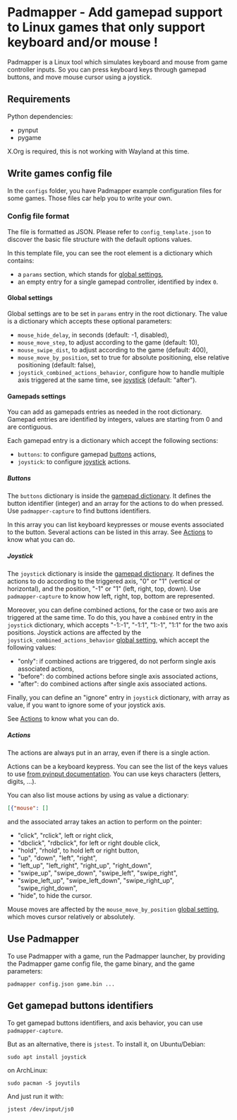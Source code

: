 # Padmapper - Add gamepad support to Linux games that only support keyboard and/or mouse !

Padmapper is a Linux tool which simulates keyboard and mouse from game
controller inputs.
So you can press keyboard keys through gamepad buttons, and move mouse cursor
using a joystick.

## Requirements

Python dependencies:

- pynput
- pygame

X.Org is required, this is not working with Wayland at this time.

## Write games config file

In the `configs` folder, you have Padmapper example configuration files for
some games. Those files car help you to write your own.

### Config file format

The file is formatted as JSON. Please refer to `config_template.json` to
discover the basic file structure with the default options values.

In this template file, you can see the root element is a dictionary which
contains:

- a `params` section, which stands for [global settings](#global-settings),
- an empty entry for a single gamepad controller, identified by index `0`.

#### Global settings

Global settings are to be set in `params` entry in the root dictionary.
The value is a dictionary which accepts these optional parameters:

- `mouse_hide_delay`, in seconds (default: -1, disabled),
- `mouse_move_step`, to adjust according to the game (default: 10),
- `mouse_swipe_dist`, to adjust according to the game (default: 400),
- `mouse_move_by_position`, set to true for absolute positioning, else relative
  positioning (default: false),
- `joystick_combined_actions_behavior`, configure how to handle multiple axis
  triggered at the same time, see [joystick](#joystick) (default: "after").

#### Gamepads settings

You can add as gamepads entries as needed in the root dictionary. Gamepad
entries are identified by integers, values are starting from 0 and are
contiguous.

Each gamepad entry is a dictionary which accept the following sections:
- `buttons`: to configure gamepad [buttons](#buttons) actions,
- `joystick`: to configure [joystick](#joystick) actions.

##### Buttons

The `buttons` dictionary is inside the [gamepad
dictionary](#gamepads-settings).
It defines the button identifier (integer) and an array for the actions to do
when pressed.
Use `padmapper-capture` to find buttons identifiers.

In this array you can list keyboard keypresses or mouse events associated to
the button. Several actions can be listed in this array.
See [Actions](#actions) to know what you can do.

##### Joystick

The `joystick` dictionary is inside the [gamepad
dictionary](#gamepads-settings).
It defines the actions to do according to the triggered axis, "0" or "1"
(vertical or horizontal), and the position, "-1" or "1" (left, right, top,
down).
Use `padmapper-capture` to know how left, right, top, bottom are represented.

Moreover, you can define combined actions, for the case or two axis are
triggered at the same time. To do this, you have a `combined` entry in the
`joystick` dictionary, which accepts "-1:-1", "-1:1", "1:-1", "1:1" for the two
axis positions.
Joystick actions are affected by the `joystick_combined_actions_behavior`
[global setting](#global-settings), which accept the following values:

- "only": if combined actions are triggered, do not perform single axis
  associated actions,
- "before": do combined actions before single axis associated actions,
- "after": do combined actions after single axis associated actions.

Finally, you can define an "ignore" entry in `joystick` dictionary, with array
as value, if you want to ignore some of your joystick axis.

See [Actions](#actions) to know what you can do.

##### Actions

The actions are always put in an array, even if there is a single action.

Actions can be a keyboard keypress. You can see the list of the keys values to
use
[from pyinput documentation](https://pynput.readthedocs.io/en/latest/keyboard.html#pynput.keyboard.Key).
You can use keys characters (letters, digits, ...).

You can also list mouse actions by using as value a dictionary:

```json
[{"mouse": []
```
and the associated array takes an action to perform on the pointer:
- "click", "rclick", left or right click,
- "dbclick", "rdbclick", for left or right double click,
- "hold", "rhold", to hold left or right button,
- "up", "down", "left", "right",
- "left_up", "left_right", "right_up", "right_down",
- "swipe_up", "swipe_down", "swipe_left", "swipe_right",
- "swipe_left_up", "swipe_left_down", "swipe_right_up", "swipe_right_down",
- "hide", to hide the cursor.

Mouse moves are affected by the `mouse_move_by_position` [global
setting](#global-settings), which moves cursor relatively or absolutely.

## Use Padmapper

To use Padmapper with a game, run the Padmapper launcher, by providing the
Padmapper game config file, the game binary, and the game parameters:

```
padmapper config.json game.bin ...
```

## Get gamepad buttons identifiers

To get gamepad buttons identifiers, and axis behavior, you can use
`padmapper-capture`.

But as an alternative, there is `jstest`.
To install it, on Ubuntu/Debian:

```
sudo apt install joystick
```

on ArchLinux:

```
sudo pacman -S joyutils
```

And just run it with:

```
jstest /dev/input/js0
```


